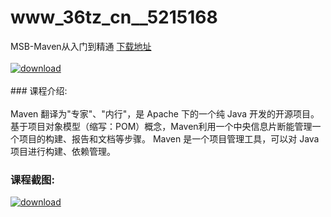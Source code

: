 # www_36tz_cn__5215168
MSB-Maven从入门到精通
[下载地址](http://www.36tz.cn/article/5215168 "下载地址")
<br/></br>[![download](http://36tz.cn/muke_img/2020_09_2-7-300x198.png "下载地址")](http://www.36tz.cn/article/5215168 "下载地址")
<br/></br>### 课程介绍:<br/></br>Maven 翻译为"专家"、"内行"，是 Apache 下的一个纯 Java 开发的开源项目。基于项目对象模型（缩写：POM）概念，Maven利用一个中央信息片断能管理一个项目的构建、报告和文档等步骤。
Maven 是一个项目管理工具，可以对 Java 项目进行构建、依赖管理。

### 课程截图:
[![download](http://36tz.cn/muke_img/2020_09_1-8.png "下载地址")](http://www.36tz.cn/article/5215168 "下载地址")
